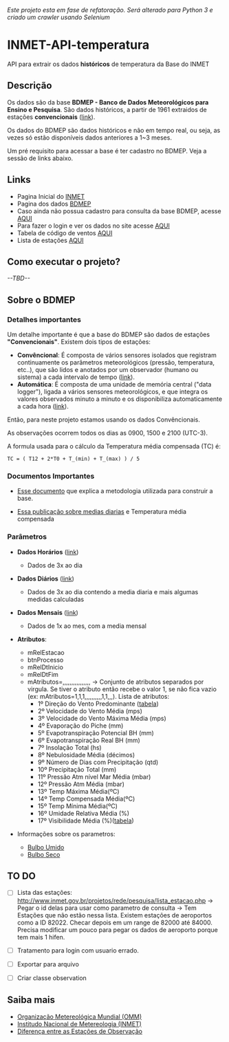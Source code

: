 
_Este projeto esta em fase de refatoração. Será alterado para Python 3 e criado um crawler usando Selenium_


# INMET-API-temperatura
API para extrair os dados __históricos__ de temperatura da Base do INMET

## Descrição
Os dados são da base __BDMEP - Banco de Dados Meteorológicos para Ensino e Pesquisa__. São dados históricos, a partir de 1961 extraidos de estações __convencionais__ ([link](http://www.inmet.gov.br/portal/index.php?r=bdmep/bdmep)).

Os dados do BDMEP são dados históricos e não em tempo real, ou seja, as vezes só estão disponíveis dados anteriores a 1~3 meses.

Um pré requisito para acessar a base é ter cadastro no BDMEP. Veja a sessão de links abaixo.

## Links

* Pagina Inicial do [INMET](http://www.inmet.gov.br/)
* Pagina dos dados [BDMEP](http://www.inmet.gov.br/portal/index.php?r=bdmep/bdmep)
* Caso ainda não possua cadastro para consulta da base BDMEP, acesse [AQUI](http://www.inmet.gov.br/projetos/rede/pesquisa/cad_senha.php)
* Para fazer o login e ver os dados no site acesse [AQUI](http://www.inmet.gov.br/projetos/rede/pesquisa/inicio.php)
* Tabela de código de ventos [AQUI](http://www.inmet.gov.br/projetos/rede/pesquisa/tabela_de_codigos.html)
* Lista de estações [AQUI](http://www.inmet.gov.br/projetos/rede/pesquisa/lista_estacao.php)

## Como executar o projeto?

_--TBD--_

## Sobre o BDMEP

### Detalhes importantes 

Um detalhe importante é que a base do BDMEP são dados de estações __"Convencionais"__. Existem dois tipos de estações:
* __Convêncional__: É composta de vários sensores isolados que registram continuamente os parâmetros meteorológicos (pressão, temperatura, etc..), que são lidos e anotados por um observador (humano ou sistema) a cada intervalo de tempo ([link](http://www.inmet.gov.br/portal/index.php?r=estacoes/estacoesConvencionais)). 
* __Automática__: É composta de uma unidade de memória central ("data logger"), ligada a vários sensores meteorológicos, e que integra os valores observados minuto a minuto e os disponibiliza automaticamente a cada hora ([link](http://www.inmet.gov.br/portal/index.php?r=estacoes/estacoesAutomaticas)).


Então, para neste projeto estamos usando os dados Convêncionais.

As observações ocorrem todos os dias as 0900, 1500 e 2100 (UTC-3).
 
A formula usada para o cálculo da Temperatura média compensada (TC) é:
 
    TC = ( T12 + 2*T0 + T_(min) + T_(max) ) / 5



### Documentos Importantes
* [Esse documento](http://www.inmet.gov.br/webcdp/climatologia/normais/imagens/normais/textos/metodologia.pdf) que explica a metodologia utilizada para construir a base.

* [Essa publicação sobre medias diarias](./documents/Comparação%20de%20médias%20diarias%20de%20temperatura.pdf) e Temperatura média compensada 



### Parâmetros 

* __Dados Horários__ ([link](http://www.inmet.gov.br/projetos/rede/pesquisa/form_mapas_c_horario.php))
    * Dados de 3x ao dia

* __Dados Diários__ ([link](http://www.inmet.gov.br/projetos/rede/pesquisa/form_mapas_c_diario.php))
    * Dados de 3x ao dia contendo a media diaria e mais algumas medidas calculadas

* __Dados Mensais__ ([link](http://www.inmet.gov.br/projetos/rede/pesquisa/form_mapas_mensal.php))
    * Dados de 1x ao mes, com a media mensal

* __Atributos__:
    * mRelEstacao
    * btnProcesso
    * mRelDtInicio
    * mRelDtFim
    * mAtributos=,,,,,,,,,,,,,,,, -> Conjunto de atributos separados por virgula. Se tiver o atributo então recebe o valor 1, se não fica vazio (ex: mAtributos=1,1,1,,,,,,,,,,1,1,,,). Lista de atributos:
        * 1º Direção do Vento Predominante ([tabela](http://www.inmet.gov.br/projetos/rede/pesquisa/tabela_de_codigos.html))
        * 2º Velocidade do Vento Média (mps)
        * 3º Velocidade do Vento Máxima Média (mps)
        * 4º Evaporação do Piche (mm)
        * 5º Evapotranspiração Potencial BH (mm)
        * 6º Evapotranspiração Real BH (mm)
        * 7º Insolação Total (hs)
        * 8º Nebulosidade Média (décimos)
        * 9º Número de Dias com Precipitação (qtd)
        * 10º Precipitação Total (mm)
        * 11º Pressão Atm nível Mar Média (mbar)
        * 12º Pressão Atm Média (mbar)
        * 13º Temp Máxima Média(ºC)
        * 14º Temp Compensada Média(ºC)
        * 15º Temp Mínima Média(ºC)
        * 16º Umidade Relativa Média (%)
        * 17º Visibilidade Média (%)([tabela](http://www.inmet.gov.br/projetos/rede/pesquisa/tabela_visibilidade.html))

* Informações sobre os parametros:
    * [Bulbo Umido](https://pt.wikipedia.org/wiki/Temperatura_de_bulbo_%C3%BAmido)
    * [Bulbo Seco](https://es.wikipedia.org/wiki/Temperatura_de_bulbo_seco)





## TO DO
* [ ] Lista das estações: http://www.inmet.gov.br/projetos/rede/pesquisa/lista_estacao.php -> Pegar o id delas para usar como parametro de consulta -> Tem Estações que não estão nessa lista. Existem estações de aeroportos como a ID 82022. Checar depois em um range de 82000 até 84000. Precisa modificar um pouco para pegar os dados de aeroporto porque tem mais 1 hifen.
* [ ] Tratamento para login com usuario errado.
* [ ] Exportar para arquivo
* [ ] Criar classe observation 


## Saiba mais

* [Organização Metereológica Mundial (OMM)](https://pt.wikipedia.org/wiki/Organiza%C3%A7%C3%A3o_Meteorol%C3%B3gica_Mundial)
* [Institudo Nacional de Metereologia (INMET)](https://pt.wikipedia.org/wiki/Instituto_Nacional_de_Meteorologia)
* [Diferença entre as Estações de Observação](http://www.inmet.gov.br/html/rede_obs/rede_obs.html)
